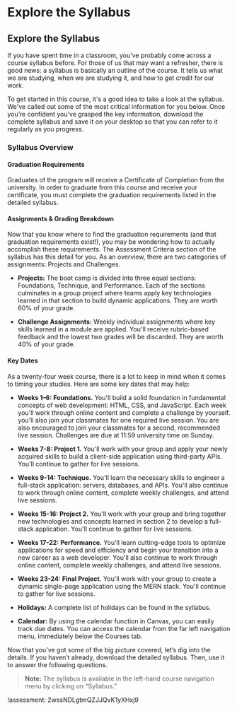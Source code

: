 # Explore the Syllabus

## Explore the Syllabus

If you have spent time in a classroom, you’ve probably come across a course syllabus before. For those of us that may want a refresher, there is good news: a syllabus is basically an outline of the course. It tells us what we are studying, when we are studying it, and how to get credit for our work. 

To get started in this course, it's a good idea to take a look at the syllabus. We've called out some of the most critical information for you below. Once you’re confident you’ve grasped the key information, download the complete syllabus and save it on your desktop so that you can refer to it regularly as you progress.

### Syllabus Overview

#### Graduation Requirements

Graduates of the program will receive a Certificate of Completion from the university. In order to graduate from this course and receive your certificate, you must complete the graduation requirements listed in the detailed syllabus. 

#### Assignments & Grading Breakdown

Now that you know where to find the graduation requirements (and that graduation requirements exist!), you may be wondering how to actually accomplish these requirements. The Assessment Criteria section of the syllabus has this detail for you. As an overview, there are two categories of assignments: Projects and Challenges.

* **Projects:** The boot camp is divided into three equal sections: Foundations, Technique, and Performance. Each of the sections culminates in a group project where teams apply key technologies learned in that section to build dynamic applications. They are worth 60% of your grade.

* **Challenge Assignments:** Weekly individual assignments where key skills learned in a module are applied. You'll receive rubric-based feedback 
and the lowest two grades will be discarded. They are worth 40% of your grade.

#### Key Dates

As a twenty-four week course, there is a lot to keep in mind when it comes to timing your studies. Here are some key dates that may help:

* **Weeks 1–6: Foundations.** You'll build a solid foundation in fundamental concepts of web development: HTML, CSS, and JavaScript. Each week you'll work through online content and complete a challenge by yourself. you'll also join your classmates for one required live session. You are also encouraged to join your classmates for a second, recommended live session. Challenges are due at 11:59 university time on Sunday.

* **Weeks 7-8: Project 1.** You'll work with your group and apply your newly acquired skills to build a client-side application using third-party APIs. You'll continue to gather for live sessions.

* **Weeks 9-14: Technique.** You'll learn the necessary skills to engineer a full-stack application: servers, databases, and APIs. You'll also continue to work through online content, complete weekly challenges, and attend live sessions.

* **Weeks 15-16: Project 2.** You'll work with your group and bring together new technologies and concepts learned in section 2 to develop a full-stack application. You'll continue to gather for live sessions.

* **Weeks 17-22: Performance.** You'll learn cutting-edge tools to optimize applications for speed and efficiency and begin your transition into a new career as a web developer. You'll also continue to work through online content, complete weekly challenges, and attend live sessions.

* **Weeks 23-24: Final Project.** You'll work with your group to create a dynamic single-page application using the MERN stack. You'll continue to gather for live sessions.

* **Holidays:** A complete list of holidays can be found in the syllabus.

* **Calendar:** By using the calendar function in Canvas, you can easily track due dates. You can access the calendar from the far left navigation menu, immediately below the Courses tab.

Now that you’ve got some of the big picture covered, let’s dig into the details. If you haven’t already, download the detailed syllabus. Then, use it to answer the following questions.

> **Note:** The syllabus is available in the left-hand course navigation menu by clicking on “Syllabus.”

!assessment: 2wssNDLgtmQZJJQvK1yXHxj9
